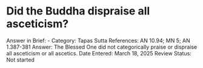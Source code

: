 # Did the Buddha dispraise all asceticism?

Answer in Brief: -
 Category: Tapas
Sutta References: AN 10.94; MN 5; AN 1.387-381
Answer: The Blessed One did not categorically praise or dispraise all asceticism or all ascetics.
Date Entered: March 18, 2025
Review Status: Not started